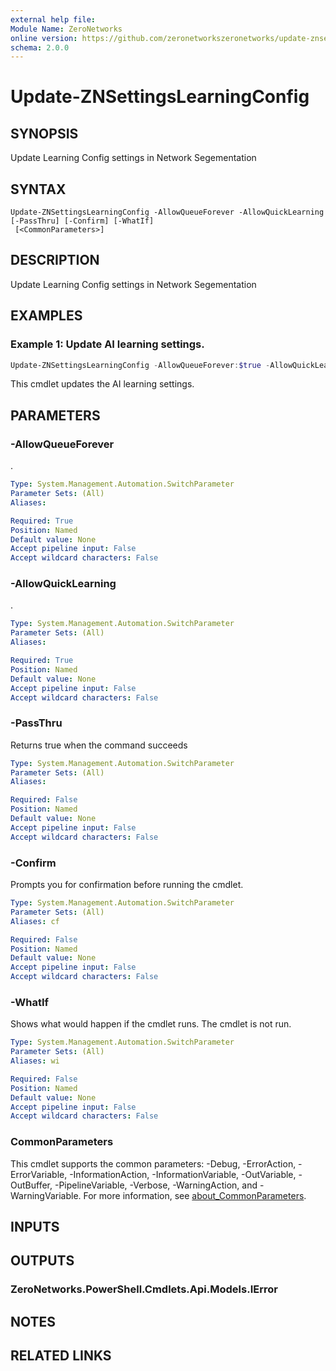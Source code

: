 ```yaml
---
external help file:
Module Name: ZeroNetworks
online version: https://github.com/zeronetworkszeronetworks/update-znsettingslearningconfig
schema: 2.0.0
---
```


# Update-ZNSettingsLearningConfig

## SYNOPSIS
Update Learning Config settings in Network Segementation

## SYNTAX

```
Update-ZNSettingsLearningConfig -AllowQueueForever -AllowQuickLearning [-PassThru] [-Confirm] [-WhatIf]
 [<CommonParameters>]
```

## DESCRIPTION
Update Learning Config settings in Network Segementation

## EXAMPLES

### Example 1: Update AI learning settings.
```powershell
Update-ZNSettingsLearningConfig -AllowQueueForever:$true -AllowQuickLearning:$false

```

This cmdlet updates the AI learning settings.

## PARAMETERS

### -AllowQueueForever
.

```yaml
Type: System.Management.Automation.SwitchParameter
Parameter Sets: (All)
Aliases:

Required: True
Position: Named
Default value: None
Accept pipeline input: False
Accept wildcard characters: False
```

### -AllowQuickLearning
.

```yaml
Type: System.Management.Automation.SwitchParameter
Parameter Sets: (All)
Aliases:

Required: True
Position: Named
Default value: None
Accept pipeline input: False
Accept wildcard characters: False
```

### -PassThru
Returns true when the command succeeds

```yaml
Type: System.Management.Automation.SwitchParameter
Parameter Sets: (All)
Aliases:

Required: False
Position: Named
Default value: None
Accept pipeline input: False
Accept wildcard characters: False
```

### -Confirm
Prompts you for confirmation before running the cmdlet.

```yaml
Type: System.Management.Automation.SwitchParameter
Parameter Sets: (All)
Aliases: cf

Required: False
Position: Named
Default value: None
Accept pipeline input: False
Accept wildcard characters: False
```

### -WhatIf
Shows what would happen if the cmdlet runs.
The cmdlet is not run.

```yaml
Type: System.Management.Automation.SwitchParameter
Parameter Sets: (All)
Aliases: wi

Required: False
Position: Named
Default value: None
Accept pipeline input: False
Accept wildcard characters: False
```

### CommonParameters
This cmdlet supports the common parameters: -Debug, -ErrorAction, -ErrorVariable, -InformationAction, -InformationVariable, -OutVariable, -OutBuffer, -PipelineVariable, -Verbose, -WarningAction, and -WarningVariable. For more information, see [about_CommonParameters](http://go.microsoft.com/fwlink/?LinkID=113216).

## INPUTS

## OUTPUTS

### ZeroNetworks.PowerShell.Cmdlets.Api.Models.IError

## NOTES

## RELATED LINKS

